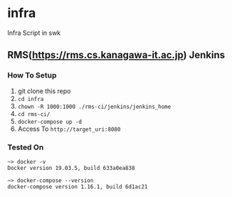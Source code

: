 # infra
Infra Script in swk

## RMS(https://rms.cs.kanagawa-it.ac.jp) Jenkins
### How To Setup
1. git clone this repo
1. `cd infra`
1. `chown -R 1000:1000 ./rms-ci/jenkins/jenkins_home`
1. `cd rms-ci/`
1. `docker-compose up -d`
1. Access To `http://target_uri:8080`

### Tested On
```
~> docker -v
Docker version 19.03.5, build 633a0ea838

~> docker-compose --version
docker-compose version 1.16.1, build 6d1ac21
```
